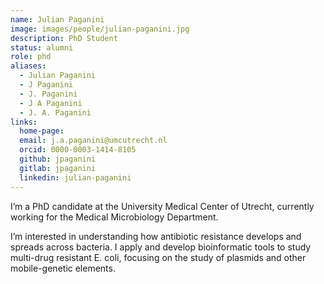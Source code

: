 ```yaml
---
name: Julian Paganini
image: images/people/julian-paganini.jpg
description: PhD Student
status: alumni
role: phd
aliases:
  - Julian Paganini
  - J Paganini
  - J. Paganini
  - J A Paganini
  - J. A. Paganini
links:
  home-page: 
  email: j.a.paganini@umcutrecht.nl
  orcid: 0000-0003-1414-8105
  github: jpaganini
  gitlab: jpaganini
  linkedin: julian-paganini
---
```


I’m a PhD candidate at the University Medical Center of Utrecht, currently working for the Medical Microbiology Department.

I’m interested in understanding how antibiotic resistance develops and spreads across bacteria. I apply and develop bioinformatic tools to study multi-drug resistant E. coli, focusing on the study of plasmids and other mobile-genetic elements.

